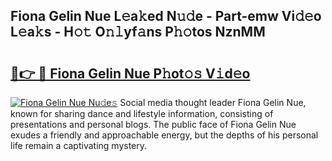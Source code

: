 ## Fiona Gelin Nue L𝚎a𝚔ed N𝚞𝚍e - Part-emw Vi𝚍𝚎o L𝚎a𝚔s - H𝚘𝚝 O𝚗𝚕yf𝚊ns P𝚑𝚘tos NznMM

# <h2><a href="http://kfdg7j0.oniu.top/?m=Fiona+Gelin+Nue">🔗👉 🔴 Fiona Gelin Nue P𝚑ot𝚘𝚜 V𝚒d𝚎o</a></h2>

[![Fiona Gelin Nue Nu𝚍e𝚜](https://i.imgur.com/0qMVB7G.gif)](http://kfdg7j0.oniu.top/?m=Fiona+Gelin+Nue)
Social media thought leader Fiona Gelin Nue, known for sharing dance and lifestyle information, consisting of presentations and personal blogs. The public face of Fiona Gelin Nue exudes a friendly and approachable energy, but the depths of his personal life remain a captivating mystery.  
